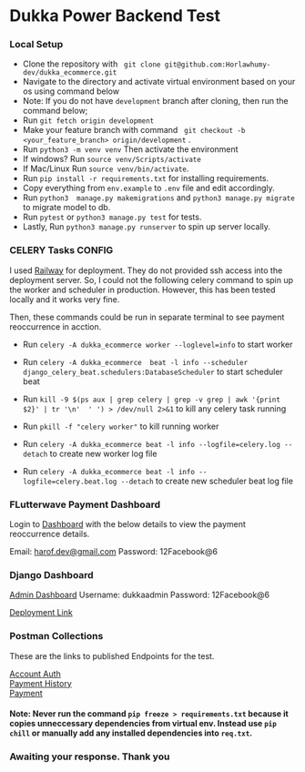 # Dukka Power Backend Test


### Local Setup

- Clone the repository with ` git clone git@github.com:Horlawhumy-dev/dukka_ecommerce.git`
- Navigate to the directory and activate virtual environment based on your os using command below
- Note: If you do not have `development` branch after cloning, then run the command below;
- Run `git fetch origin development`
- Make your feature branch with command ` git checkout -b <your_feature_branch> origin/development` .
- Run `python3 -m venv venv` Then activate the environment
- If windows? Run `source venv/Scripts/activate`
- If Mac/Linux Run `source venv/bin/activate`.
- Run `pip install -r requirements.txt` for installing requirements.
- Copy everything from `env.example` to `.env` file and edit accordingly.
- Run `python3  manage.py makemigrations` and `python3 manage.py migrate` to migrate model to db.
- Run `pytest` or `python3 manage.py test` for tests.
- Lastly, Run `python3 manage.py runserver` to spin up server locally.



### CELERY Tasks CONFIG

I used [Railway](https://railway.app) for deployment. They do not provided ssh access into the deployment server. So, I could not the following celery command to spin up the worker and scheduler in production. However, this has been tested locally and it works very fine. 

Then, these commands could be run in separate terminal to see payment reoccurrence in acction.

- Run `celery -A dukka_ecommerce worker --loglevel=info` to start worker

- Run `celery -A dukka_ecommerce  beat -l info --scheduler django_celery_beat.schedulers:DatabaseScheduler` to start scheduler beat

- Run `kill -9 $(ps aux | grep celery | grep -v grep | awk '{print $2}' | tr '\n'  ' ') > /dev/null 2>&1` to kill any celery task running

- Run `pkill -f "celery worker"` to kill running worker

- Run `celery -A dukka_ecommerce beat -l info --logfile=celery.log --detach` to create new worker log file

- Run `celery -A dukka_ecommerce beat -l info --logfile=celery.beat.log --detach` to create new scheduler beat log file


### FLutterwave Payment Dashboard

Login to [Dashboard](https://app.flutterwave.com/login) with the below details to view the payment reoccurrence details.

Email: harof.dev@gmail.com
Password: 12Facebook@6


### Django Dashboard
[Admin Dashboard](https://dukka-power-test-production.up.railway.app/admin)
Username: dukkaadmin
Password: 12Facebook@6

[Deployment Link](https://dukka-power-test-production.up.railway.app)

### Postman Collections
These are the links to published Endpoints for the test.

[Account Auth](https://documenter.getpostman.com/view/18546780/2s93eSXZya) \
[Payment History](https://documenter.getpostman.com/view/18546780/2s93eSXa45) \
[Payment](https://documenter.getpostman.com/view/18546780/2s93eSXa46)

#### Note: Never run the command `pip freeze > requirements.txt` because it copies unneccessary dependencies from virtual env. Instead use `pip chill` or manually add any installed dependencies into `req.txt`.

### Awaiting your response. Thank you
